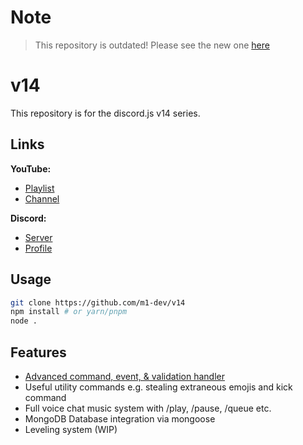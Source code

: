 # Note
> This repository is outdated!
> Please see the new one [here](https://github.com/m1-dev/v14)

# v14

This repository is for the discord.js v14 series.

## Links

**YouTube:**

- [Playlist](https://www.youtube.com/playlist?list=PLIyfGwNKOLhS0oYUT7vKriECviHUk6zD4)
- [Channel](https://www.youtube.com/channel/UCTG3iSfX-BKLieSA5GlfivQ)

**Discord:**

- [Server](https://discord.com/invite/amK8sjpp5M)
- [Profile](https://discordapp.com/users/997191161699631104)

## Usage

```sh
git clone https://github.com/m1-dev/v14
npm install # or yarn/pnpm
node .
```

## Features

- [Advanced command, event, & validation handler](https://commandkit.js.org)
- Useful utility commands e.g. stealing extraneous emojis and kick command
- Full voice chat music system with /play, /pause, /queue etc.
- MongoDB Database integration via mongoose
- Leveling system (WIP)
